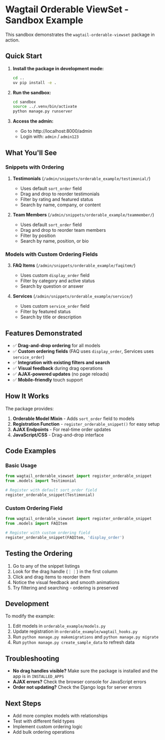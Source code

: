 # Wagtail Orderable ViewSet - Sandbox Example

This sandbox demonstrates the `wagtail-orderable-viewset` package in action.

## Quick Start

1. **Install the package in development mode:**
   ```bash
   cd ..
   uv pip install -e .
   ```

2. **Run the sandbox:**
   ```bash
   cd sandbox
   source ../.venv/bin/activate
   python manage.py runserver
   ```

3. **Access the admin:**
   - Go to http://localhost:8000/admin
   - Login with: `admin` / `admin123`

## What You'll See

### Snippets with Ordering

1. **Testimonials** (`/admin/snippets/orderable_example/testimonial/`)
   - Uses default `sort_order` field
   - Drag and drop to reorder testimonials
   - Filter by rating and featured status
   - Search by name, company, or content

2. **Team Members** (`/admin/snippets/orderable_example/teammember/`)
   - Uses default `sort_order` field
   - Drag and drop to reorder team members
   - Filter by position
   - Search by name, position, or bio

### Models with Custom Ordering Fields

3. **FAQ Items** (`/admin/snippets/orderable_example/faqitem/`)
   - Uses custom `display_order` field
   - Filter by category and active status
   - Search by question or answer

4. **Services** (`/admin/snippets/orderable_example/service/`)
   - Uses custom `service_order` field
   - Filter by featured status
   - Search by title or description

## Features Demonstrated

- ✅ **Drag-and-drop ordering** for all models
- ✅ **Custom ordering fields** (FAQ uses `display_order`, Services uses `service_order`)
- ✅ **Integration with existing filters and search**
- ✅ **Visual feedback** during drag operations
- ✅ **AJAX-powered updates** (no page reloads)
- ✅ **Mobile-friendly** touch support

## How It Works

The package provides:

1. **Orderable Model Mixin** - Adds `sort_order` field to models
2. **Registration Function** - `register_orderable_snippet()` for easy setup
3. **AJAX Endpoints** - For real-time order updates
4. **JavaScript/CSS** - Drag-and-drop interface

## Code Examples

### Basic Usage
```python
from wagtail_orderable_viewset import register_orderable_snippet
from .models import Testimonial

# Register with default sort_order field
register_orderable_snippet(Testimonial)
```

### Custom Ordering Field
```python
from wagtail_orderable_viewset import register_orderable_snippet
from .models import FAQItem

# Register with custom ordering field
register_orderable_snippet(FAQItem, 'display_order')
```

## Testing the Ordering

1. Go to any of the snippet listings
2. Look for the drag handle (⋮⋮) in the first column
3. Click and drag items to reorder them
4. Notice the visual feedback and smooth animations
5. Try filtering and searching - ordering is preserved

## Development

To modify the example:

1. Edit models in `orderable_example/models.py`
2. Update registration in `orderable_example/wagtail_hooks.py`
3. Run `python manage.py makemigrations` and `python manage.py migrate`
4. Run `python manage.py create_sample_data` to refresh data

## Troubleshooting

- **No drag handles visible?** Make sure the package is installed and the app is in `INSTALLED_APPS`
- **AJAX errors?** Check the browser console for JavaScript errors
- **Order not updating?** Check the Django logs for server errors

## Next Steps

- Add more complex models with relationships
- Test with different field types
- Implement custom ordering logic
- Add bulk ordering operations
